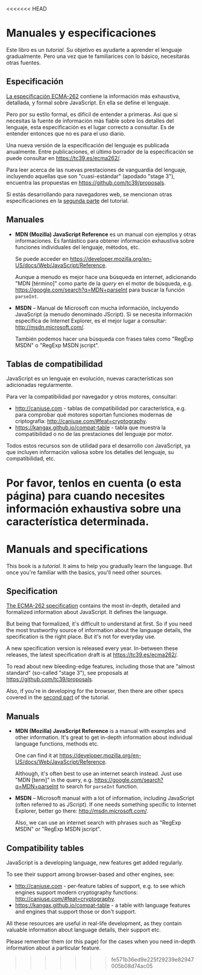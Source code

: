 
<<<<<<< HEAD
# Manuales y especificaciones

Este libro es un *tutorial*. Su objetivo es ayudarte a aprender el lenguaje gradualmente. Pero una vez que te familiarices con lo básico, necesitarás otras fuentes.

## Especificación

[La especificación ECMA-262](https://www.ecma-international.org/publications/standards/Ecma-262.htm) contiene la información más exhaustiva, detallada, y formal sobre JavaScript. En ella se define el lenguaje.

Pero por su estilo formal, es difícil de entender a primeras. Así que si necesitas la fuente de información más fiable sobre los detalles del lenguaje, esta especificación es el lugar correcto a consultar. Es de entender entonces que no es para el uso diario.

Una nueva versión de la especificación del lenguaje es publicada anualmente. Entre publicaciones, el último borrador de la especificación se puede consultar en <https://tc39.es/ecma262/>.

Para leer acerca de las nuevas prestaciones de vanguardia del lenguaje, incluyendo aquellas que son "cuasi-estándar" (apodado "stage 3"), encuentra las propuestas en <https://github.com/tc39/proposals>.

Si estás desarrollando para navegadores web, se mencionan otras especificaciones en la [segunda parte](info:browser-environment) del tutorial.

## Manuales

- **MDN (Mozilla) JavaScript Reference** es un manual con ejemplos y otras informaciones. Es fantástico para obtener información exhaustiva sobre funciones individuales del lenguaje, métodos, etc.

    Se puede acceder en <https://developer.mozilla.org/en-US/docs/Web/JavaScript/Reference>.

    Aunque a menudo es mejor hace una búsqueda en internet, adicionando "MDN [término]" como parte de la *query* en el motor de búsqueda, e.g. <https://google.com/search?q=MDN+parseInt> para buscar la función `parseInt`.


- **MSDN** – Manual de Microsoft con mucha información, incluyendo JavaScript (a menudo denominado JScript). Si se necesita información específica de Internet Explorer, es el mejor lugar a consultar: <http://msdn.microsoft.com/>.

    También podemos hacer una búsqueda con frases tales como "RegExp MSDN" o "RegExp MSDN jscript".

## Tablas de compatibilidad

JavaScript es un lenguaje en evolución, nuevas características son adicionadas regularmente.

Para ver la compatibilidad por navegador y otros motores, consultar:

- <http://caniuse.com> - tablas de compatibilidad por característica, e.g. para comprobar qué motores soportan funciones modernas de criptografía: <http://caniuse.com/#feat=cryptography>.
- <https://kangax.github.io/compat-table> - tabla que muestra la compatibilidad o no de las prestaciones del lenguaje por motor.

Todos estos recursos son de utilidad para el desarrollo con JavaScript, ya que incluyen información valiosa sobre los detalles del lenguaje, su compatibilidad, etc.

Por favor, tenlos en cuenta (o esta página) para cuando necesites información exhaustiva sobre una característica determinada.
=======
# Manuals and specifications

This book is a *tutorial*. It aims to help you gradually learn the language. But once you're familiar with the basics, you'll need other sources.

## Specification

[The ECMA-262 specification](https://www.ecma-international.org/publications/standards/Ecma-262.htm) contains the most in-depth, detailed and formalized information about JavaScript. It defines the language.

But being that formalized, it's difficult to understand at first. So if you need the most trustworthy source of information about the language details, the specification is the right place. But it's not for everyday use.

A new specification version is released every year. In-between these releases, the latest specification draft is at <https://tc39.es/ecma262/>.

To read about new bleeding-edge features, including those that are "almost standard" (so-called "stage 3"), see proposals at <https://github.com/tc39/proposals>.

Also, if you're in developing for the browser, then there are other specs covered in the [second part](info:browser-environment) of the tutorial.

## Manuals

- **MDN (Mozilla) JavaScript Reference** is a manual with examples and other information. It's great to get in-depth information about individual language functions, methods etc.

    One can find it at <https://developer.mozilla.org/en-US/docs/Web/JavaScript/Reference>.

    Although, it's often best to use an internet search instead. Just use "MDN [term]" in the query, e.g. <https://google.com/search?q=MDN+parseInt> to search for `parseInt` function.


- **MSDN** – Microsoft manual with a lot of information, including JavaScript (often referred to as JScript). If one needs something specific to Internet Explorer, better go there: <http://msdn.microsoft.com/>.

    Also, we can use an internet search with phrases such as "RegExp MSDN" or "RegExp MSDN jscript".

## Compatibility tables

JavaScript is a developing language, new features get added regularly.

To see their support among browser-based and other engines, see:

- <http://caniuse.com> - per-feature tables of support, e.g. to see which engines support modern cryptography functions: <http://caniuse.com/#feat=cryptography>.
- <https://kangax.github.io/compat-table> - a table with language features and engines that support those or don't support.

All these resources are useful in real-life development, as they contain valuable information about language details, their support etc.

Please remember them (or this page) for the cases when you need in-depth information about a particular feature.
>>>>>>> fe571b36ed9e225f29239e82947005b08d74ac05

